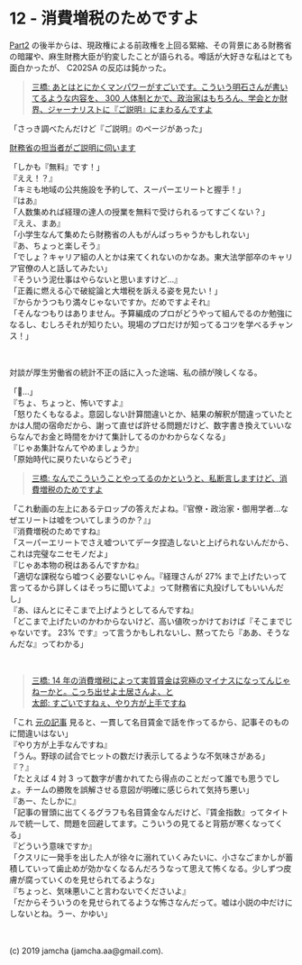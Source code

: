 

# 12 - 消費増税のためですよ

[Part2](https://www.youtube.com/watch?v=FP3RyPpewvs) の後半からは、現政権による前政権を上回る緊縮、その背景にある財務省の暗躍や、麻生財務大臣が豹変したことが語られる。噂話が大好きな私はとても面白かったが、 C202SA の反応は鈍かった。

> [三橋: あとはとにかくマンパワーがすごいです。こういう明石さんが書いてるような内容を、 300 人体制とかで、政治家はもちろん、学会とか財界、ジャーナリストに『ご説明』にまわるんですよ](https://youtu.be/FP3RyPpewvs?t=1036)

「さっき調べたんだけど『ご説明』のページがあった」  

[財務省の担当者がご説明に伺います](https://www.mof.go.jp/budget/fiscal_condition/related_data/koen.html)

「しかも『無料』です！」  
『ええ！？』  
「キミも地域の公共施設を予約して、スーパーエリートと握手！」  
『はあ』  
「人数集めれば経理の達人の授業を無料で受けられるってすごくない？」  
『ええ、まあ』  
「小学生なんて集めたら財務省の人もがんばっちゃうかもしれない」  
『あ、ちょっと楽しそう』  
「でしょ？キャリア組の人とかは来てくれないのかなあ。東大法学部卒のキャリア官僚の人と話してみたい」  
『そういう泥仕事はやらないと思いますけど…』  
「正義に燃える心で破綻論と大増税を訴える姿を見たい！」  
『からかうつもり満々じゃないですか。だめですよそれ』  
「そんなつもりはありません。予算編成のプロがどうやって組んでるのか勉強になるし、むしろそれが知りたい。現場のプロだけが知ってるコツを学べるチャンス！」

<br>

対談が厚生労働省の統計不正の話に入った途端、私の顔が険しくなる。

「👹…」  
『ちょ、ちょっと、怖いですよ』  
「怒りたくもなるよ。意図しない計算間違いとか、結果の解釈が間違っていたとかは人間の宿命だから、謝って直せば許せる問題だけど、数字書き換えていいならなんでお金と時間をかけて集計してるのかわからなくなる」  
『じゃあ集計なんてやめましょうか』  
「原始時代に戻りたいならどうぞ」

> [三橋: なんでこういうことやってるのかというと、私断言しますけど、消費増税のためですよ](https://youtu.be/FP3RyPpewvs?t=1262)

「これ動画の左上にあるテロップの答えだよね。『官僚・政治家・御用学者…なぜエリートは嘘をついてしまうのか？』」  
『消費増税のためですね』  
「スーパーエリートでさえ嘘ついてデータ捏造しないと上げられないんだから、これは完璧なニセモノだよ」  
『じゃあ本物の税はあるんですかね』  
「適切な課税なら嘘つく必要ないじゃん。『経理さんが 27% まで上げたいって言ってるから詳しくはそっちに聞いてよ』って財務省に丸投げしてもいいんだし」  
『あ、ほんとにそこまで上げようとしてるんですね』  
「どこまで上げたいのかわからないけど、高い値吹っかけておけば『そこまでじゃないです。 23% です』って言うかもしれないし、黙ってたら『ああ、そうなんだな』ってわかる」  

<br>

> [三橋: 14 年の消費増税によって実質賃金は究極のマイナスになってんじゃねーかと。こっち出せよ土居さんよ、と  
> 太郎: すごいですねぇ、やり方が上手ですね](https://youtu.be/FP3RyPpewvs?t=1332)

「これ [元の記事](https://news.yahoo.co.jp/byline/takerodoi/20190123-00112110/) 見ると、一貫して名目賃金で話を作ってるから、記事そのものに間違いはない」  
『やり方が上手なんですね』  
「うん。野球の試合でヒットの数だけ表示してるような不気味さがある」  
『？』  
「たとえば 4 対 3 って数字が書かれてたら得点のことだって誰でも思うでしょ。チームの勝敗を誤解させる意図が明確に感じられて気持ち悪い」  
『あー、たしかに』  
「記事の冒頭に出てくるグラフも名目賃金なんだけど、『賃金指数』ってタイトルで統一して、問題を回避してます。こういうの見てると背筋が寒くなってくる」  
『どういう意味ですか』  
「クスリに一発手を出した人が徐々に溺れていくみたいに、小さなごまかしが蓄積していって歯止めが効かなくなるんだろうなって思えて怖くなる。少しずつ皮膚が腐っていくのを見せられてるような」  
『ちょっと、気味悪いこと言わないでくださいよ』  
「だからそういうのを見せられてるような怖さなんだって。嘘は小説の中だけにしないとね。うー、かゆい」

<br>
<br>
(c) 2019 jamcha (jamcha.aa@gmail.com).

